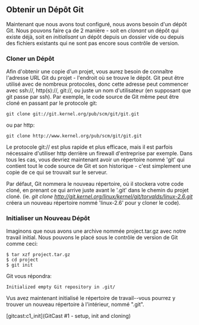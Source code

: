 ## Obtenir un Dépôt Git ##

Maintenant que nous avons tout configuré, nous avons besoin d'un dépôt Git.
Nous pouvons faire ça de 2 manière - soit en *clonant* un dépôt qui
existe déjà, soit en *initialisant* un dépôt depuis un dossier vide ou 
depuis des fichiers existants qui ne sont pas encore sous contrôle de version.

### Cloner un Dépôt ###

Afin d'obtenir une copie d'un projet, vous aurez besoin de connaître l'adresse
URL Git du projet - l'endroit où se trouve le dépôt. Git peut être utilisé
avec de nombreux protocoles, donc cette adresse peut commencer avec ssh://,
http(s)://, git://, ou juste un nom d'utilisateur (en supposant que git passe
par ssh). Par exemple, le code source de Git même peut être cloné en passant
par le protocole git:

    git clone git://git.kernel.org/pub/scm/git/git.git

ou par http:

    git clone http://www.kernel.org/pub/scm/git/git.git

Le protocole git:// est plus rapide et plus efficace, mais il est parfois
nécessaire d'utiliser http derrière un firewall d'entreprise par exemple.
Dans tous les cas, vous devriez maintenant avoir un répertoire nommé 'git'
qui contient tout le code source de Git et son historique - c'est
simplement une copie de ce qui se trouvait sur le serveur.

Par défaut, Git nommera le nouveau répertoire, où il stockera votre code
cloné, en prenant ce qui arrive juste avant le '.git' dans le chemin
du projet cloné. (ie. *git clone
http://git.kernel.org/linux/kernel/git/torvalds/linux-2.6.git* créera un
nouveau répertoire nommé 'linux-2.6' pour y cloner le code).

### Initialiser un Nouveau Dépôt ###

Imaginons que nous avons une archive nommée project.tar.gz avec notre
travail initial. Nous pouvons le placé sous le contrôle de version de Git
comme ceci:

    $ tar xzf project.tar.gz
    $ cd project
    $ git init

Git vous répondra:

    Initialized empty Git repository in .git/

Vus avez maintenant initialisé le répertoire de travail--vous pourrez
y trouver un nouveau répertoire à l'intérieur, nommé ".git".

[gitcast:c1_init](GitCast #1 - setup, init and cloning)
